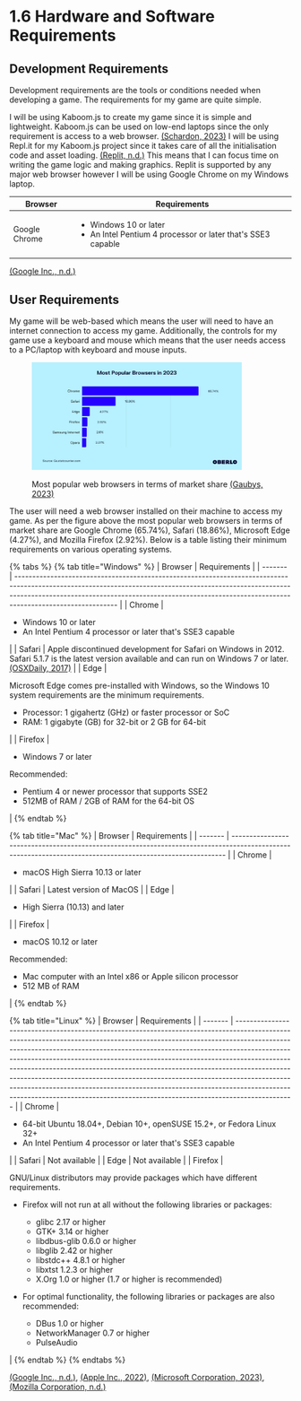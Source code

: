 # 1.6 Hardware and Software Requirements

## Development Requirements

Development requirements are the tools or conditions needed when developing a game. The requirements for my game are quite simple.

I will be using Kaboom.js to create my game since it is simple and lightweight. Kaboom.js can be used on low-end laptops since the only requirement is access to a web browser. [(Schardon, 2023)](../evaluation/reference-list.md#1.6-hardware-and-software-requirements) I will be using Repl.it for my Kaboom.js project since it takes care of all the initialisation code and asset loading. [(Replit, n.d.)](../evaluation/reference-list.md#1.6-hardware-and-software-requirements) This means that I can focus time on writing the game logic and making graphics. Replit is supported by any major web browser however I will be using Google Chrome on my Windows laptop.

| Browser       | Requirements                                                                                            |
| ------------- | ------------------------------------------------------------------------------------------------------- |
| Google Chrome | <ul><li>Windows 10 or later</li><li>An Intel Pentium 4 processor or later that's SSE3 capable</li></ul> |

[(Google Inc., n.d.)](../evaluation/reference-list.md#1.6-hardware-and-software-requirements)

## User Requirements

My game will be web-based which means the user will need to have an internet connection to access my game. Additionally, the controls for my game use a keyboard and mouse which means that the user needs access to a PC/laptop with keyboard and mouse inputs.

<figure><img src="../.gitbook/assets/topwebbrowsers2023.webp" alt="" width="375"><figcaption><p>Most popular web browsers in terms of market share <a href="../evaluation/reference-list.md#1.6-hardware-and-software-requirements">(Gaubys, 2023)</a></p></figcaption></figure>

The user will need a web browser installed on their machine to access my game. As per the figure above the most popular web browsers in terms of market share are Google Chrome (65.74%), Safari (18.86%), Microsoft Edge (4.27%), and Mozilla Firefox (2.92%). Below is a table listing their minimum requirements on various operating systems.

{% tabs %}
{% tab title="Windows" %}
| Browser | Requirements                                                                                                                                                                                                                                                           |
| ------- | ---------------------------------------------------------------------------------------------------------------------------------------------------------------------------------------------------------------------------------------------------------------------- |
| Chrome  | <ul><li>Windows 10 or later</li><li>An Intel Pentium 4 processor or later that's SSE3 capable</li></ul>                                                                                                                                                                |
| Safari  | Apple discontinued development for Safari on Windows in 2012. Safari 5.1.7 is the latest version available and can run on Windows 7 or later. [(OSXDaily, 2017)](../evaluation/reference-list.md#hardware-and-software-requirements)                                   |
| Edge    | <p></p><p>Microsoft Edge comes pre-installed with Windows, so the Windows 10 system requirements are the minimum requirements.</p><ul><li>Processor: 1 gigahertz (GHz) or faster processor or SoC</li><li>RAM: 1 gigabyte (GB) for 32-bit or 2 GB for 64-bit</li></ul> |
| Firefox | <ul><li>Windows 7 or later</li></ul><p>Recommended:</p><ul><li>Pentium 4 or newer processor that supports SSE2</li><li>512MB of RAM / 2GB of RAM for the 64-bit OS</li></ul>                                                                                           |
{% endtab %}

{% tab title="Mac" %}
| Browser | Requirements                                                                                                                                               |
| ------- | ---------------------------------------------------------------------------------------------------------------------------------------------------------- |
| Chrome  | <ul><li>macOS High Sierra 10.13 or later</li></ul>                                                                                                         |
| Safari  | Latest version of MacOS                                                                                                                                    |
| Edge    | <ul><li>High Sierra (10.13) and later</li></ul>                                                                                                            |
| Firefox | <ul><li>macOS 10.12 or later</li></ul><p>Recommended:</p><ul><li>Mac computer with an Intel x86 or Apple silicon processor</li><li>512 MB of RAM</li></ul> |
{% endtab %}

{% tab title="Linux" %}
| Browser | Requirements                                                                                                                                                                                                                                                                                                                                                                                                                                                                                                                                                                                                                                                     |
| ------- | ---------------------------------------------------------------------------------------------------------------------------------------------------------------------------------------------------------------------------------------------------------------------------------------------------------------------------------------------------------------------------------------------------------------------------------------------------------------------------------------------------------------------------------------------------------------------------------------------------------------------------------------------------------------- |
| Chrome  | <ul><li>64-bit Ubuntu 18.04+, Debian 10+, openSUSE 15.2+, or Fedora Linux 32+</li><li>An Intel Pentium 4 processor or later that's SSE3 capable</li></ul>                                                                                                                                                                                                                                                                                                                                                                                                                                                                                                        |
| Safari  | Not available                                                                                                                                                                                                                                                                                                                                                                                                                                                                                                                                                                                                                                                    |
| Edge    | Not available                                                                                                                                                                                                                                                                                                                                                                                                                                                                                                                                                                                                                                                    |
| Firefox | <p></p><p>GNU/Linux distributors may provide packages which have different requirements.</p><ul><li><p>Firefox will not run at all without the following libraries or packages:</p><ul><li>glibc 2.17 or higher</li><li>GTK+ 3.14 or higher</li><li>libdbus-glib 0.6.0 or higher</li><li>libglib 2.42 or higher</li><li>libstdc++ 4.8.1 or higher</li><li>libxtst 1.2.3 or higher</li><li>X.Org 1.0 or higher (1.7 or higher is recommended)</li></ul></li><li><p>For optimal functionality, the following libraries or packages are also recommended:</p><ul><li>DBus 1.0 or higher</li><li>NetworkManager 0.7 or higher</li><li>PulseAudio</li></ul></li></ul> |
{% endtab %}
{% endtabs %}

[(Google Inc., n.d.)](../evaluation/reference-list.md#1.6-hardware-and-software-requirements), [(Apple Inc., 2022)](../evaluation/reference-list.md#1.6-hardware-and-software-requirements), [(Microsoft Corporation, 2023)](../evaluation/reference-list.md#1.6-hardware-and-software-requirements), [(Mozilla Corporation, n.d.)](../evaluation/reference-list.md#1.6-hardware-and-software-requirements)
